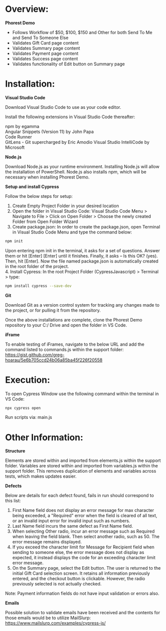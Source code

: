 # Overview:

**Phorest Demo**

- Follows Workflow of $50, $100, $150 and Other for both Send To Me and Send To Someone Else
- Validates Gift Card page content
- Validates Summary page content
- Validates Payment page content
- Validates Success page content
- Validates functionality of Edit button on Summary page

# Installation:

**Visual Studio Code**

Download Visual Studio Code to use as your code editor. 

Install the following extensions in Visual Studio Code thereafter:

npm by egamma<br />
Angular Snippets (Version 11) by John Papa<br />
Code Runner<br />
GitLens - Git supercharged by Eric Amodio
Visual Studio IntelliCode by Microsoft<br />

**Node.js**

Download Node.js as your runtime environment. Installing Node.js will allow the installation of PowerShell. Node.js also installs npm, which will be necessary when installing Phorest Demo.

**Setup and install Cypress**

Follow the below steps for setup:
1. Create Empty Project Folder in your desired location
2. Open the folder in Visual Studio Code:
Visual Studio Code Menu > Navigate to File > Click on Open Folder > Choose the newly created Folder from Open Folder Wizard
3. Create package.json:
In order to create the package.json, open Terminal in Visual Studio Code Menu and type the command below:
```bash
npm init
```
Upon entering npm init in the terminal, it asks for a set of questions. Answer them or hit [Enter] [Enter] until it finishes. 
Finally, it asks – Is this OK? (yes). Then, hit [Enter].
Now the file named package.json is automatically created in the root folder of the project.<br />
4. Install Cypress:
In the root Project Folder (CypressJavascript) > Terminal > type:
```bash
npm install cypress --save-dev
```

**Git**

Download Git as a version control system for tracking any changes made to the project, or for pulling it from the repository.

Once the above installations are complete, clone the Phorest Demo repository to your C:/ Drive and open the folder in VS Code.

**iFrame** 

To enable testing of iFrames, navigate to the below URL and add the command listed to commands.js within the support folder:
https://gist.github.com/greg-hoarau/5e6b705ccd24b06a85ba45f226f20558

# Execution:

To open Cypress Window use the following command within the terminal in VS Code:
```bash
npx cypress open 
```
Run scripts via:
main.js

# Other Information:

**Structure**

Elements are stored within and imported from elements.js within the support folder. Variables are stored within and imported from variables.js within the support folder. This removes duplication of elements and variables across tests, which makes updates easier. 

**Defects**

Below are details for each defect found, fails in run should correspond to this list:
1. First Name field does not display an error message for max character being exceeded, a "Required" error when the field is cleared of all text, or an invalid input error for invalid input such as numbers.
2. Last Name field incurs the same defect as First Name field.
3. When selecting Other radio, incur an error message such as Required when leaving the field blank. Then select another radio, such as 50. The error message remains displayed.
4. If you exceed the character limit for Message for Recipient field when sending to someone else, the error message does not display as expected, it instead displays the code for an exceeding character limit error message.
5. On the Summary page, select the Edit button. The user is returned to the initial Gift Card selection screen. It retains all information previously entered, and the checkout button is clickable. However, the radio previously selected is not actually checked.

Note: Payment information fields do not have input validation or errors also. 

**Emails**

Possible solution to validate emails have been received and the contents for those emails would be to utilize MailSlurp:
https://www.mailslurp.com/examples/cypress-js/


